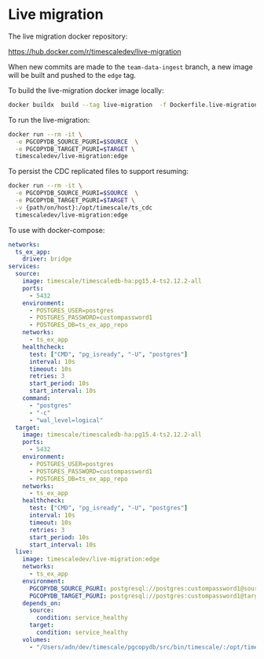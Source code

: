 # Live migration

The live migration docker repository:

https://hub.docker.com/r/timescaledev/live-migration

When new commits are made to the `team-data-ingest` branch, a new image will be
built and pushed to the `edge` tag.

To build the live-migration docker image locally:

```sh
docker buildx  build --tag live-migration  -f Dockerfile.live-migration .
```

To run the live-migration:

```sh
docker run --rm -it \
  -e PGCOPYDB_SOURCE_PGURI=$SOURCE  \
  -e PGCOPYDB_TARGET_PGURI=$TARGET \
  timescaledev/live-migration:edge
```

To persist the CDC replicated files to support resuming:

```sh
docker run --rm -it \
  -e PGCOPYDB_SOURCE_PGURI=$SOURCE  \
  -e PGCOPYDB_TARGET_PGURI=$TARGET \
  -v {path/on/host}:/opt/timescale/ts_cdc
  timescaledev/live-migration:edge
```

To use with docker-compose:

```yaml
networks:
  ts_ex_app:
    driver: bridge
services:
  source:
    image: timescale/timescaledb-ha:pg15.4-ts2.12.2-all
    ports:
      - 5432
    environment:
      - POSTGRES_USER=postgres
      - POSTGRES_PASSWORD=custompassword1
      - POSTGRES_DB=ts_ex_app_repo
    networks:
      - ts_ex_app
    healthcheck:
      test: ["CMD", "pg_isready", "-U", "postgres"]
      interval: 10s
      timeout: 10s
      retries: 3
      start_period: 10s
      start_interval: 10s
    command:
      - "postgres"
      - "-c"
      - "wal_level=logical"
  target:
    image: timescale/timescaledb-ha:pg15.4-ts2.12.2-all
    ports:
      - 5432
    environment:
      - POSTGRES_USER=postgres
      - POSTGRES_PASSWORD=custompassword1
      - POSTGRES_DB=ts_ex_app_repo
    networks:
      - ts_ex_app
    healthcheck:
      test: ["CMD", "pg_isready", "-U", "postgres"]
      interval: 10s
      timeout: 10s
      retries: 3
      start_period: 10s
      start_interval: 10s
  live:
    image: timescaledev/live-migration:edge
    networks:
      - ts_ex_app
    environment:
      PGCOPYDB_SOURCE_PGURI: postgresql://postgres:custompassword1@source/ts_ex_app_repo
      PGCOPYDB_TARGET_PGURI: postgresql://postgres:custompassword1@target/ts_ex_app_repo
    depends_on:
      source:
        condition: service_healthy
      target:
        condition: service_healthy
    volumes:
      - "/Users/adn/dev/timescale/pgcopydb/src/bin/timescale/:/opt/timescale"
```
